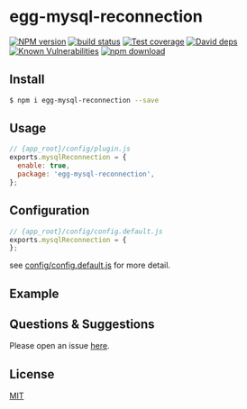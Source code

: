 # egg-mysql-reconnection

[![NPM version][npm-image]][npm-url]
[![build status][travis-image]][travis-url]
[![Test coverage][codecov-image]][codecov-url]
[![David deps][david-image]][david-url]
[![Known Vulnerabilities][snyk-image]][snyk-url]
[![npm download][download-image]][download-url]

[npm-image]: https://img.shields.io/npm/v/egg-mysql-reconnection.svg?style=flat-square
[npm-url]: https://npmjs.org/package/egg-mysql-reconnection
[travis-image]: https://img.shields.io/travis/eggjs/egg-mysql-reconnection.svg?style=flat-square
[travis-url]: https://travis-ci.org/eggjs/egg-mysql-reconnection
[codecov-image]: https://img.shields.io/codecov/c/github/eggjs/egg-mysql-reconnection.svg?style=flat-square
[codecov-url]: https://codecov.io/github/eggjs/egg-mysql-reconnection?branch=master
[david-image]: https://img.shields.io/david/eggjs/egg-mysql-reconnection.svg?style=flat-square
[david-url]: https://david-dm.org/eggjs/egg-mysql-reconnection
[snyk-image]: https://snyk.io/test/npm/egg-mysql-reconnection/badge.svg?style=flat-square
[snyk-url]: https://snyk.io/test/npm/egg-mysql-reconnection
[download-image]: https://img.shields.io/npm/dm/egg-mysql-reconnection.svg?style=flat-square
[download-url]: https://npmjs.org/package/egg-mysql-reconnection

<!--
Description here.
-->

## Install

```bash
$ npm i egg-mysql-reconnection --save
```

## Usage

```js
// {app_root}/config/plugin.js
exports.mysqlReconnection = {
  enable: true,
  package: 'egg-mysql-reconnection',
};
```

## Configuration

```js
// {app_root}/config/config.default.js
exports.mysqlReconnection = {
};
```

see [config/config.default.js](config/config.default.js) for more detail.

## Example

<!-- example here -->

## Questions & Suggestions

Please open an issue [here](https://github.com/eggjs/egg/issues).

## License

[MIT](LICENSE)
